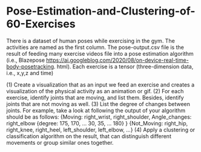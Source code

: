 # Pose-Estimation-and-Clustering-of-60-Exercises
There is a dataset of human poses while exercising in the gym. The activities are named as the first column. 
The pose-output.csv file is the result of feeding many exercise videos file into a pose estimation algorithm 
(i.e., Blazepose https://ai.googleblog.com/2020/08/on-device-real-time-body-posetracking. html). 
Each exercise is a tensor (three-dimension data, i.e., x,y,z and time) 

(1) Create a visualization that as an input we feed an exercise and creates a visualization of the physical activity as an animation or gif. 
(2) For each exercise, identify joints that are moving, and list them. Besides, identify joints that are not moving as well. 
(3) List the degree of changes between joints. For example, take a look at following the output of your algorithm should be as follows: 
{Moving: right_wrist, right_shoulder, Angle_changes: right_elbow {degree: 175, 170, … 30, 35, … 180} } 
{Not_Moving: right_hip, right_knee, right_heel, left_shoulder, left_elbow, …}
(4) Apply a clustering or classification algorithm on the result, that can
distinguish different movements or group similar ones together.
